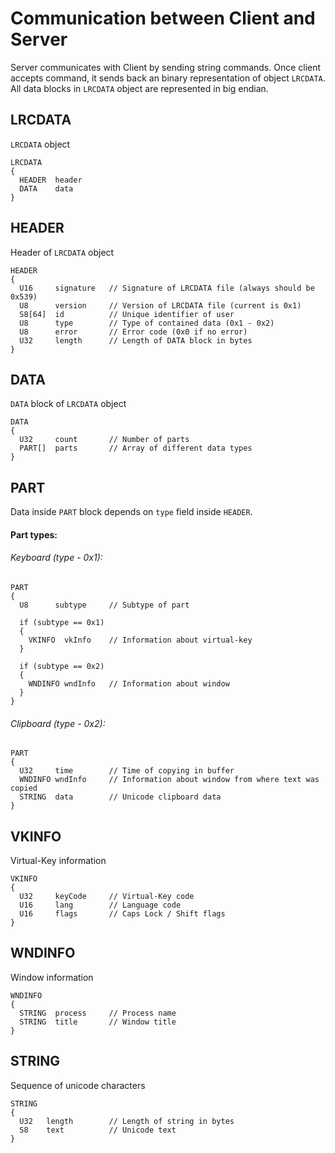 # Communication between Client and Server
Server communicates with Client by sending string commands. Once client accepts command, it sends back an binary representation of object `LRCDATA`. All data blocks in `LRCDATA` object are represented in big endian.

## LRCDATA
`LRCDATA` object
```
LRCDATA
{
  HEADER  header
  DATA    data
}
```

## HEADER
Header of `LRCDATA` object
```
HEADER
{
  U16     signature   // Signature of LRCDATA file (always should be 0x539)
  U8      version     // Version of LRCDATA file (current is 0x1)
  S8[64]  id          // Unique identifier of user
  U8      type        // Type of contained data (0x1 - 0x2)
  U8      error       // Error code (0x0 if no error)
  U32     length      // Length of DATA block in bytes
}
```

## DATA
`DATA` block of `LRCDATA` object
```
DATA
{
  U32     count       // Number of parts
  PART[]  parts       // Array of different data types
}
```

## PART
Data inside `PART` block depends on `type` field inside `HEADER`.

#### Part types:

###### Keyboard (type - 0x1):
```
PART
{
  U8      subtype     // Subtype of part
  
  if (subtype == 0x1)
  {
    VKINFO  vkInfo    // Information about virtual-key
  }
  
  if (subtype == 0x2)
  {
    WNDINFO wndInfo   // Information about window
  }
}
```

###### Clipboard (type - 0x2):
```
PART
{
  U32     time        // Time of copying in buffer
  WNDINFO wndInfo     // Information about window from where text was copied
  STRING  data        // Unicode clipboard data
}
```

## VKINFO
Virtual-Key information
```
VKINFO
{
  U32     keyCode     // Virtual-Key code
  U16     lang        // Language code
  U16     flags       // Caps Lock / Shift flags
}
```

## WNDINFO
Window information
```
WNDINFO
{
  STRING  process     // Process name
  STRING  title       // Window title
}
```

## STRING
Sequence of unicode characters
```
STRING
{
  U32   length        // Length of string in bytes
  S8    text          // Unicode text
}
```

